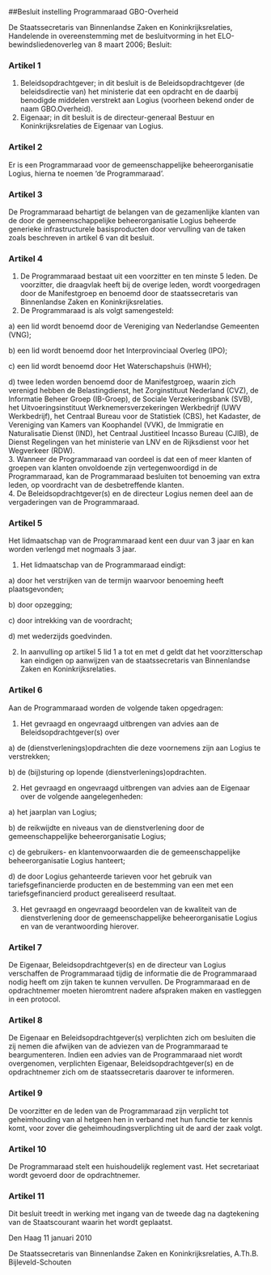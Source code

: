 <meta http-equiv='Content-Type' content='text/html; charset=utf-8' />

##Besluit instelling Programmaraad GBO-Overheid

De Staatssecretaris van Binnenlandse Zaken en Koninkrijksrelaties,  
Handelende in overeenstemming met de besluitvorming in het ELO-bewindsliedenoverleg van 8 maart 2006;
Besluit:    

### Artikel  1  

1.  Beleidsopdrachtgever; in dit besluit is de Beleidsopdrachtgever (de beleidsdirectie van) het ministerie dat een opdracht en de daarbij benodigde middelen verstrekt aan Logius (voorheen bekend onder de naam GBO.Overheid).   
2.  Eigenaar; in dit besluit is de directeur-generaal Bestuur en Koninkrijksrelaties de Eigenaar van Logius.  

### Artikel  2  

Er is een Programmaraad voor de gemeenschappelijke beheerorganisatie Logius, hierna te noemen ‘de Programmaraad’. 

### Artikel  3  

De Programmaraad behartigt de belangen van de gezamenlijke klanten van de door de gemeenschappelijke beheerorganisatie Logius beheerde generieke infrastructurele basisproducten door vervulling van de taken zoals beschreven in artikel 6 van dit besluit. 

### Artikel  4  

1.  De Programmaraad bestaat uit een voorzitter en ten minste 5 leden. De voorzitter, die draagvlak heeft bij de overige leden, wordt voorgedragen door de Manifestgroep en benoemd door de staatssecretaris van Binnenlandse Zaken en Koninkrijksrelaties.   
2.  De Programmaraad is als volgt samengesteld: 

a) een lid wordt benoemd door de Vereniging van Nederlandse Gemeenten (VNG);  

b) een lid wordt benoemd door het Interprovinciaal Overleg (IPO);  

c) een lid wordt benoemd door Het Waterschapshuis (HWH);  

d) twee leden worden benoemd door de Manifestgroep, waarin zich verenigd hebben de Belastingdienst, het Zorginstituut Nederland (CVZ), de Informatie Beheer Groep (IB-Groep), de Sociale Verzekeringsbank (SVB), het Uitvoeringsinstituut Werknemersverzekeringen Werkbedrijf (UWV Werkbedrijf), het Centraal Bureau voor de Statistiek (CBS), het Kadaster, de Vereniging van Kamers van Koophandel (VVK), de Immigratie en Naturalisatie Dienst (IND), het Centraal Justitieel Incasso Bureau (CJIB), de Dienst Regelingen van het ministerie van LNV en de Rijksdienst voor het Wegverkeer (RDW).     
3.  Wanneer de Programmaraad van oordeel is dat een of meer klanten of groepen van klanten onvoldoende zijn vertegenwoordigd in de Programmaraad, kan de Programmaraad besluiten tot benoeming van extra leden, op voordracht van de desbetreffende klanten.   
4.  De Beleidsopdrachtgever(s) en de directeur Logius nemen deel aan de vergaderingen van de Programmaraad.  

### Artikel  5  

Het lidmaatschap van de Programmaraad kent een duur van 3 jaar en kan worden verlengd met nogmaals 3 jaar. 

1. Het lidmaatschap van de Programmaraad eindigt: 

a) door het verstrijken van de termijn waarvoor benoeming heeft plaatsgevonden;  

b) door opzegging;  

c) door intrekking van de voordracht;  

d) met wederzijds goedvinden.    

2. In aanvulling op artikel 5 lid 1 a tot en met d geldt dat het voorzitterschap kan eindigen op aanwijzen van de staatssecretaris van Binnenlandse Zaken en Koninkrijksrelaties.   

### Artikel  6  

Aan de Programmaraad worden de volgende taken opgedragen: 

1. Het gevraagd en ongevraagd uitbrengen van advies aan de Beleidsopdrachtgever(s) over 

a) de (dienstverlenings)opdrachten die deze voornemens zijn aan Logius te verstrekken;  

b) de (bij)sturing op lopende (dienstverlenings)opdrachten.    

2. Het gevraagd en ongevraagd uitbrengen van advies aan de Eigenaar over de volgende aangelegenheden: 

a) het jaarplan van Logius;  

b) de reikwijdte en niveaus van de dienstverlening door de gemeenschappelijke beheerorganisatie Logius;  

c) de gebruikers- en klantenvoorwaarden die de gemeenschappelijke beheerorganisatie Logius hanteert;  

d) de door Logius gehanteerde tarieven voor het gebruik van tariefsgefinancierde producten en de bestemming van een met een tariefsgefinancierd product gerealiseerd resultaat.    

3. Het gevraagd en ongevraagd beoordelen van de kwaliteit van de dienstverlening door de gemeenschappelijke beheerorganisatie Logius en van de verantwoording hierover.   

### Artikel  7  

De Eigenaar, Beleidsopdrachtgever(s) en de directeur van Logius verschaffen de Programmaraad tijdig de informatie die de Programmaraad nodig heeft om zijn taken te kunnen vervullen. De Programmaraad en de opdrachtnemer moeten hieromtrent nadere afspraken maken en vastleggen in een protocol. 

### Artikel  8  

De Eigenaar en Beleidsopdrachtgever(s) verplichten zich om besluiten die zij nemen die afwijken van de adviezen van de Programmaraad te beargumenteren. Indien een advies van de Programmaraad niet wordt overgenomen, verplichten Eigenaar, Beleidsopdrachtgever(s) en de opdrachtnemer zich om de staatssecretaris daarover te informeren. 

### Artikel  9  

De voorzitter en de leden van de Programmaraad zijn verplicht tot geheimhouding van al hetgeen hen in verband met hun functie ter kennis komt, voor zover die geheimhoudingsverplichting uit de aard der zaak volgt. 

### Artikel  10  

De Programmaraad stelt een huishoudelijk reglement vast. Het secretariaat wordt gevoerd door de opdrachtnemer. 

### Artikel  11  

Dit besluit treedt in werking met ingang van de tweede dag na dagtekening van de Staatscourant waarin het wordt geplaatst. 

Den Haag 
11 januari 2010   

De 
Staatssecretaris van Binnenlandse Zaken en Koninkrijksrelaties, 
A.Th.B. Bijleveld-Schouten     
